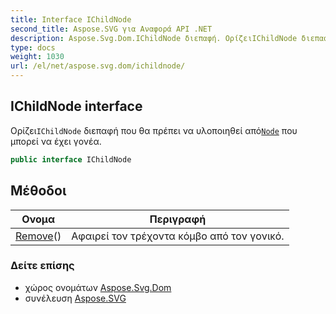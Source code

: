 ```yaml
---
title: Interface IChildNode
second_title: Aspose.SVG για Αναφορά API .NET
description: Aspose.Svg.Dom.IChildNode διεπαφή. ΟρίζειIChildNode διεπαφή που θα πρέπει να υλοποιηθεί απόNode που μπορεί να έχει γονέα.
type: docs
weight: 1030
url: /el/net/aspose.svg.dom/ichildnode/
---
```

## IChildNode interface

Ορίζει`IChildNode` διεπαφή που θα πρέπει να υλοποιηθεί από[`Node`](../node/) που μπορεί να έχει γονέα.

```csharp
public interface IChildNode
```

## Μέθοδοι

| Ονομα | Περιγραφή |
| --- | --- |
| [Remove](../../aspose.svg.dom/ichildnode/remove/)() | Αφαιρεί τον τρέχοντα κόμβο από τον γονικό. |

### Δείτε επίσης

* χώρος ονομάτων [Aspose.Svg.Dom](../../aspose.svg.dom/)
* συνέλευση [Aspose.SVG](../../)


